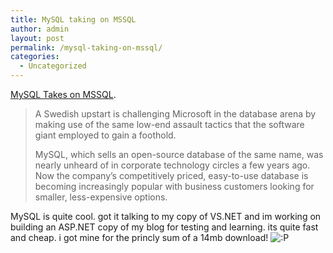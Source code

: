 ```yaml
---
title: MySQL taking on MSSQL
author: admin
layout: post
permalink: /mysql-taking-on-mssql/
categories:
  - Uncategorized
---
```

[MySQL Takes on MSSQL][1].  


> A Swedish upstart is challenging Microsoft in the database arena by making use of the same low-end assault tactics that the software giant employed to gain a foothold.</p> 
> 
> MySQL, which sells an open-source database of the same name, was nearly unheard of in corporate technology circles a few years ago. Now the company&#8217;s competitively priced, easy-to-use database is becoming increasingly popular with business customers looking for smaller, less-expensive options. 

MySQL is quite cool. got it talking to my copy of VS.NET and im working on building an ASP.NET copy of my blog for testing and learning. its quite fast and cheap. i got mine for the princly sum of a 14mb download! <img src="http://blog.lotas-smartman.net/wp-includes/images/smilies/icon_razz.gif" alt=":P" class="wp-smiley" />

 [1]: http://news.com.com/2100-7344_3-5190975.html?tag=nefd.lede